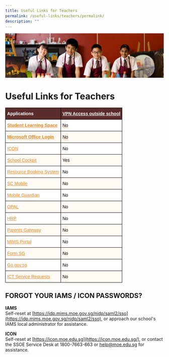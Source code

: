 ```yaml
---
title: Useful Links for Teachers
permalink: /useful-links/teachers/permalink/
description: ""
---
```

![](/images/useful%20links.jpg)

Useful Links for Teachers
=========================

<style type="text/css">
.tg  {border-collapse:collapse;border-spacing:0;}
.tg td{border-color:black;border-style:solid;border-width:1px;font-family:Arial, sans-serif;font-size:14px;
  overflow:hidden;padding:10px 5px;word-break:normal;}
.tg th{border-color:black;border-style:solid;border-width:1px;font-family:Arial, sans-serif;font-size:14px;
  font-weight:normal;overflow:hidden;padding:10px 5px;word-break:normal;}
.tg .tg-8zl1{background-color:#FFFAF3;color:#E68520;font-weight:bold;text-align:left;text-decoration:underline;vertical-align:top}
.tg .tg-giy4{background-color:#FFF;color:#E68520;text-align:left;text-decoration:underline;vertical-align:top}
.tg .tg-xgl2{background-color:#FFFAF3;color:#E68520;text-align:left;text-decoration:underline;vertical-align:top}
.tg .tg-xvsk{background-color:#FFFAF3;text-align:left;vertical-align:middle}
.tg .tg-dnru{background-color:#5B2C2C;color:#FFF;font-weight:bold;text-align:left;vertical-align:middle}
.tg .tg-m04g{background-color:#5B2C2C;color:#FFF;font-weight:bold;text-align:left;text-decoration:underline;vertical-align:middle}
.tg .tg-bhk3{background-color:#FFF;color:#E68520;font-weight:bold;text-align:left;text-decoration:underline;vertical-align:top}
.tg .tg-zufg{background-color:#FFF;color:#E68520;text-align:left;text-decoration:underline;vertical-align:middle}
.tg .tg-snrq{background-color:#FFFAF3;color:#E68520;text-align:left;text-decoration:underline;vertical-align:middle}
.tg .tg-zr06{background-color:#FFF;text-align:left;vertical-align:middle}
</style>
<table class="tg">
<thead>
  <tr>
    <th class="tg-dnru"><span style="font-weight:bold;color:#FFF;background-color:#5B2C2C">Applications</span></th>
    <th class="tg-m04g"><span style="font-weight:bold;color:#FFF;background-color:#5B2C2C">VPN Access outside school</span></th>
  </tr>
</thead>
<tbody>
  <tr>
    <td class="tg-bhk3"><a href="https://vle.learning.moe.edu.sg/"><span style="text-decoration:underline;color:#E68520">Student Learning Space</span></a></td>
    <td class="tg-zufg"><span style="color:#000;background-color:#FFF">No</span></td>
  </tr>
  <tr>
    <td class="tg-8zl1"><a href="https://login.microsoftonline.com/"><span style="text-decoration:underline;color:#E68520">Microsoft Office Login</span></a></td>
    <td class="tg-snrq"><span style="color:#000;background-color:#FFFAF3">No</span></td>
  </tr>
  <tr>
    <td class="tg-giy4"><a href="https://icon.moe.edu.sg/"><span style="text-decoration:underline;color:#E68520">ICON</span></a></td>
    <td class="tg-zr06"><span style="color:#000;background-color:#FFF">No</span></td>
  </tr>
  <tr>
    <td class="tg-xgl2"><a href="https://schoolcockpit.moe.gov.sg/"><span style="text-decoration:underline;color:#E68520">School Cockpit</span></a></td>
    <td class="tg-xvsk"><span style="color:#000;background-color:#FFFAF3">Yes</span></td>
  </tr>
  <tr>
    <td class="tg-giy4"><a href="https://rbs.avero-tech.com/"><span style="text-decoration:underline;color:#E68520">Resource Booking System</span></a></td>
    <td class="tg-zr06"><span style="color:#000;background-color:#FFF">No</span></td>
  </tr>
  <tr>
    <td class="tg-xvsk"><span style="color:#000;background-color:#FFFAF3"> </span><a href="https://scmobile.moe.edu.sg/"><span style="text-decoration:underline;color:#E68520">SC Mobile</span></a></td>
    <td class="tg-xvsk"><span style="color:#000;background-color:#FFFAF3">No</span></td>
  </tr>
  <tr>
    <td class="tg-zr06"><span style="color:#000;background-color:#FFF"> </span><a href="https://sg-portal.mobileguardian.com/"><span style="text-decoration:underline;color:#E68520">Mobile Guardian</span></a></td>
    <td class="tg-zr06"><span style="color:#000;background-color:#FFF">No</span></td>
  </tr>
  <tr>
    <td class="tg-xvsk"><span style="color:#000;background-color:#FFFAF3"> </span><a href="https://idm.opal2.moe.edu.sg/"><span style="text-decoration:underline;color:#E68520">OPAL</span></a></td>
    <td class="tg-xvsk"><span style="color:#000;background-color:#FFFAF3">No</span></td>
  </tr>
  <tr>
    <td class="tg-zr06"><span style="color:#000;background-color:#FFF"> </span><a href="https://www.hrp.gov.sg/"><span style="text-decoration:underline;color:#E68520">HRP</span></a></td>
    <td class="tg-zr06"><span style="color:#000;background-color:#FFF">No</span></td>
  </tr>
  <tr>
    <td class="tg-xvsk"><span style="color:#000;background-color:#FFFAF3"> </span><a href="https://pg.moe.edu.sg/"><span style="text-decoration:underline;color:#E68520">Parents Gateway</span></a></td>
    <td class="tg-xvsk"><span style="color:#000;background-color:#FFFAF3">No</span></td>
  </tr>
  <tr>
    <td class="tg-zr06"><span style="color:#000;background-color:#FFF"> </span><a href="https://portal.mims.moe.gov.sg/"><span style="text-decoration:underline;color:#E68520">MIMS Portal</span></a></td>
    <td class="tg-zr06"><span style="color:#000;background-color:#FFF">No</span></td>
  </tr>
  <tr>
    <td class="tg-xvsk"><span style="color:#000;background-color:#FFFAF3"> </span><a href="https://form.gov.sg/"><span style="text-decoration:underline;color:#E68520">Form SG</span></a></td>
    <td class="tg-xvsk"><span style="color:#000;background-color:#FFFAF3">No</span></td>
  </tr>
  <tr>
    <td class="tg-zr06"><span style="color:#000;background-color:#FFF"> </span><a href="https://go.gov.sg/"><span style="text-decoration:underline;color:#E68520">Go.gov.sg</span></a></td>
    <td class="tg-zr06"><span style="color:#000;background-color:#FFF">No</span></td>
  </tr>
  <tr>
    <td class="tg-xvsk"><span style="color:#000;background-color:#FFFAF3"> </span><a href="https://go.gov.sg/whitleyict"><span style="text-decoration:underline;color:#E68520">ICT Service Requests</span></a></td>
    <td class="tg-xvsk"><span style="color:#000;background-color:#FFFAF3">No</span></td>
  </tr>
</tbody>
</table>

FORGOT YOUR IAMS / ICON PASSWORDS?
----------------------------------

**IAMS**  
Self-reset at [https://idp.mims.moe.gov.sg/nidp/saml2/sso](https://idp.mims.moe.gov.sg/nidp/saml2/sso), or approach our school's IAMS local administrator for assistance.  
  
**ICON**  
Self-reset at [https://icon.moe.edu.sg](https://icon.moe.edu.sg/), or contact the SSOE Service Desk at 1800-7663-663 or [help@moe.edu.sg](mailto:help@moe.edu.sg) for assistance.
